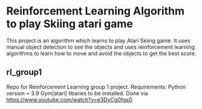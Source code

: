 # Reinforcement Learning Algorithm to play Skiing atari game 

This project is an algorithm which learns to play Atari Skiing game. It uses manual object detection to see the objects and uses reinforcement learning algorithms to learn how to move and avoid the objects to get the best score. 


## rl_group1
Repo for Reinforcement Learning group 1 project.
Requirements:
Python version = 3.9
Gym[atari] libaries to be installed. Done via https://www.youtube.com/watch?v=e3DyCg0fgx0.


